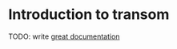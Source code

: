 # Introduction to transom

TODO: write [great documentation](http://jacobian.org/writing/great-documentation/what-to-write/)
